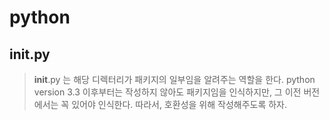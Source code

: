 # python
## __init__.py
> __init__.py 는 해당 디렉터리가 패키지의 일부임을 알려주는 역할을 한다.
> python version 3.3 이후부터는 작성하지 않아도 패키지임을 인식하지만, 그 이전 버전에서는 꼭 있어야 인식한다. 따라서, 호환성을 위해 작성해주도록 하자.


